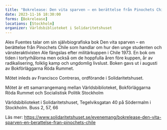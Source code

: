 ```yaml
---
title: "Bokrelease: Den vita sparven – en berättelse från Pinochets Chile"
date: 2023-11-16 18:30:00
forms: [Bokrelease]
locations: [Stockholm]
organizer: Världsbiblioteket i Solidaritetshuset
---
```

Alex Fuentes talar om sin självbiografiska bok Den vita sparven – en berättelse från Pinochets Chile som handlar om hur den unge studenten och vänsteraktivisten Ale fängslas efter militärkuppen i Chile 1973. En bok om tiden i tortyrhålorna men också om de hoppfulla åren före kuppen, år av radikalisering, folklig kamp och ungdomlig livslust. Boken gavs ut i augusti av Bokförläggarna Röda Rummet.

Mötet inleds av Francisco Contreras, ordförande i Solidaritetshuset.

Mötet är ett samarrangemang mellan Världsbiblioteket, Bokförläggarna Röda Rummet och Socialistisk Politik Stockholm

Världsbiblioteket i Solidaritetshuset, Tegelviksgatan 40 på Södermalm i Stockholm. Buss 2, 57, 66

Läs mer: https://www.solidaritetshuset.se/evenemang/bokrelease-den-vita-sparven-en-berattelse-fran-pinochets-chile